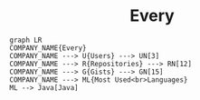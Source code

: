 <h1 align="center">Every</h1>

```mermaid
graph LR
COMPANY_NAME{Every}
COMPANY_NAME ---> U{Users} ---> UN[3]
COMPANY_NAME ---> R{Repositories} ---> RN[12]
COMPANY_NAME ---> G{Gists} ---> GN[15]
COMPANY_NAME ---> ML{Most Used<br>Languages}
ML --> Java[Java]
```
